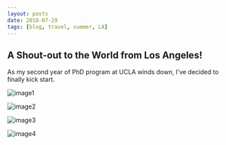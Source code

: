 ```yaml
---
layout: posts
date: 2018-07-29
tags: [blog, travel, summer, LA]
---
```


## A Shout-out to the World from Los Angeles!
As my second year of PhD program at UCLA winds down, I've decided to finally kick start.


![image1]("/assets/images/20180729/1.jpg")

![image2]("/assets/images/20180729/2.jpg")

![image3]("/assets/images/20180729/3.jpg")

![image4]("/assets/images/20180729/4.jpg")
